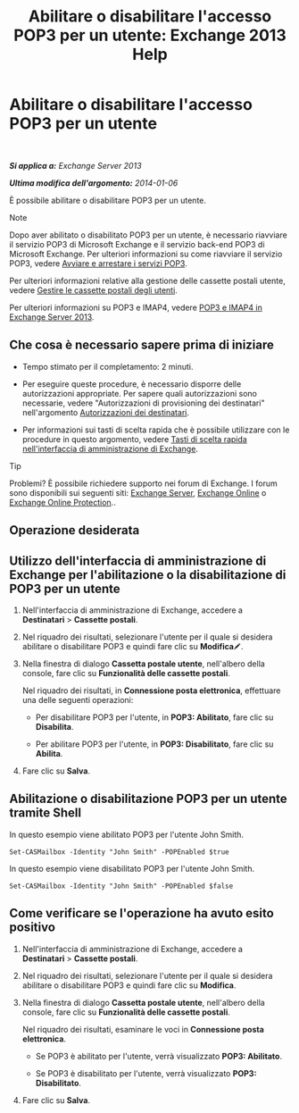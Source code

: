 ﻿---
title: "Abilitare o disabilitare l'accesso POP3 per un utente: Exchange 2013 Help"
TOCTitle: Abilitare o disabilitare l'accesso POP3 per un utente
ms:assetid: 57e12f07-3b14-45bd-9a82-e6032d14214f
ms:mtpsurl: https://technet.microsoft.com/it-it/library/Bb691018(v=EXCHG.150)
ms:contentKeyID: 50480657
ms.date: 05/22/2018
mtps_version: v=EXCHG.150
ms.translationtype: MT
---

# Abilitare o disabilitare l'accesso POP3 per un utente

 

_**Si applica a:** Exchange Server 2013_

_**Ultima modifica dell'argomento:** 2014-01-06_

È possibile abilitare o disabilitare POP3 per un utente.


> [!NOTE]
> Dopo aver abilitato o disabilitato POP3 per un utente, è necessario riavviare il servizio POP3 di Microsoft Exchange e il servizio back-end POP3 di Microsoft Exchange. Per ulteriori informazioni su come riavviare il servizio POP3, vedere <A href="start-and-stop-the-pop3-services-exchange-2013-help.md">Avviare e arrestare i servizi POP3</A>.



Per ulteriori informazioni relative alla gestione delle cassette postali utente, vedere [Gestire le cassette postali degli utenti](manage-user-mailboxes-exchange-2013-help.md).

Per ulteriori informazioni su POP3 e IMAP4, vedere [POP3 e IMAP4 in Exchange Server 2013](pop3-and-imap4-in-exchange-server-2013-exchange-2013-help.md).

## Che cosa è necessario sapere prima di iniziare

  - Tempo stimato per il completamento: 2 minuti.

  - Per eseguire queste procedure, è necessario disporre delle autorizzazioni appropriate. Per sapere quali autorizzazioni sono necessarie, vedere "Autorizzazioni di provisioning dei destinatari" nell'argomento [Autorizzazioni dei destinatari](recipients-permissions-exchange-2013-help.md).

  - Per informazioni sui tasti di scelta rapida che è possibile utilizzare con le procedure in questo argomento, vedere [Tasti di scelta rapida nell'interfaccia di amministrazione di Exchange](keyboard-shortcuts-in-the-exchange-admin-center-exchange-online-protection-help.md).


> [!TIP]
> Problemi? È possibile richiedere supporto nei forum di Exchange. I forum sono disponibili sui seguenti siti: <A href="https://go.microsoft.com/fwlink/p/?linkid=60612">Exchange Server</A>, <A href="https://go.microsoft.com/fwlink/p/?linkid=267542">Exchange Online</A> o <A href="https://go.microsoft.com/fwlink/p/?linkid=285351">Exchange Online Protection</A>..



## Operazione desiderata

## Utilizzo dell'interfaccia di amministrazione di Exchange per l'abilitazione o la disabilitazione di POP3 per un utente

1.  Nell'interfaccia di amministrazione di Exchange, accedere a **Destinatari** \> **Cassette postali**.

2.  Nel riquadro dei risultati, selezionare l'utente per il quale si desidera abilitare o disabilitare POP3 e quindi fare clic su **Modifica**![Icona Modifica](images/JJ218640.6f53ccb2-1f13-4c02-bea0-30690e6ea71d(EXCHG.150).gif "Icona Modifica").

3.  Nella finestra di dialogo **Cassetta postale utente**, nell'albero della console, fare clic su **Funzionalità delle cassette postali**.
    
    Nel riquadro dei risultati, in **Connessione posta elettronica**, effettuare una delle seguenti operazioni:
    
      - Per disabilitare POP3 per l'utente, in **POP3: Abilitato**, fare clic su **Disabilita**.
    
      - Per abilitare POP3 per l'utente, in **POP3: Disabilitato**, fare clic su **Abilita**.

4.  Fare clic su **Salva**.

## Abilitazione o disabilitazione POP3 per un utente tramite Shell

In questo esempio viene abilitato POP3 per l'utente John Smith.

    Set-CASMailbox -Identity "John Smith" -POPEnabled $true

In questo esempio viene disabilitato POP3 per l'utente John Smith.

    Set-CASMailbox -Identity "John Smith" -POPEnabled $false

## Come verificare se l'operazione ha avuto esito positivo

1.  Nell'interfaccia di amministrazione di Exchange, accedere a **Destinatari** \> **Cassette postali**.

2.  Nel riquadro dei risultati, selezionare l'utente per il quale si desidera abilitare o disabilitare POP3 e quindi fare clic su **Modifica**.

3.  Nella finestra di dialogo **Cassetta postale utente**, nell'albero della console, fare clic su **Funzionalità delle cassette postali**.
    
    Nel riquadro dei risultati, esaminare le voci in **Connessione posta elettronica**.
    
      - Se POP3 è abilitato per l'utente, verrà visualizzato **POP3: Abilitato**.
    
      - Se POP3 è disabilitato per l'utente, verrà visualizzato **POP3: Disabilitato**.

4.  Fare clic su **Salva**.

